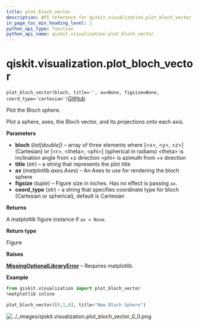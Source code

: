 ```yaml
---
title: plot_bloch_vector
description: API reference for qiskit.visualization.plot_bloch_vector
in_page_toc_min_heading_level: 1
python_api_type: function
python_api_name: qiskit.visualization.plot_bloch_vector
---
```


# qiskit.visualization.plot\_bloch\_vector

<span id="qiskit.visualization.plot_bloch_vector" />

`plot_bloch_vector(bloch, title='', ax=None, figsize=None, coord_type='cartesian')`[GitHub](https://github.com/qiskit/qiskit/tree/stable/0.18/qiskit/visualization/state_visualization.py "view source code")

Plot the Bloch sphere.

Plot a sphere, axes, the Bloch vector, and its projections onto each axis.

**Parameters**

*   **bloch** (*list\[double]*) – array of three elements where \[\<x>, \<y>, \<z>] (Cartesian) or \[\<r>, \<theta>, \<phi>] (spherical in radians) \<theta> is inclination angle from +z direction \<phi> is azimuth from +x direction
*   **title** (*str*) – a string that represents the plot title
*   **ax** (*matplotlib.axes.Axes*) – An Axes to use for rendering the bloch sphere
*   **figsize** (*tuple*) – Figure size in inches. Has no effect is passing `ax`.
*   **coord\_type** (*str*) – a string that specifies coordinate type for bloch (Cartesian or spherical), default is Cartesian

**Returns**

A matplotlib figure instance if `ax = None`.

**Return type**

Figure

**Raises**

[**MissingOptionalLibraryError**](qiskit.aqua.MissingOptionalLibraryError "qiskit.aqua.MissingOptionalLibraryError") – Requires matplotlib.

**Example**

```python
from qiskit.visualization import plot_bloch_vector
%matplotlib inline

plot_bloch_vector([0,1,0], title="New Bloch Sphere")
```

![../\_images/qiskit.visualization.plot\_bloch\_vector\_0\_0.png](/images/api/qiskit/0.31/qiskit.visualization.plot_bloch_vector_0_0.png)

